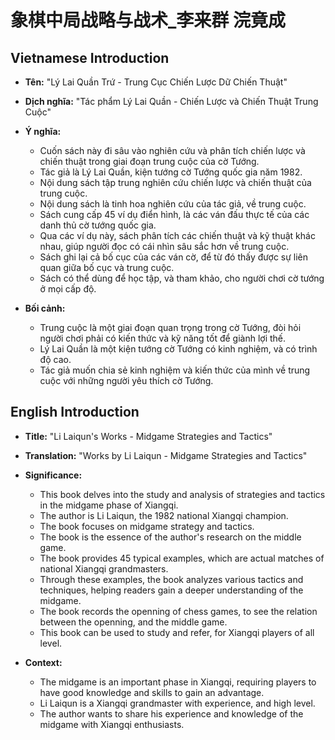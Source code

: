 # 象棋中局战略与战术_李来群 浣竟成

## Vietnamese Introduction

* **Tên:** "Lý Lai Quần Trứ - Trung Cục Chiến Lược Dữ Chiến Thuật"
* **Dịch nghĩa:** "Tác phẩm Lý Lai Quần - Chiến Lược và Chiến Thuật Trung Cuộc"
* **Ý nghĩa:**

    * Cuốn sách này đi sâu vào nghiên cứu và phân tích chiến lược và chiến thuật trong giai đoạn trung cuộc của cờ Tướng.
    * Tác giả là Lý Lai Quần, kiện tướng cờ Tướng quốc gia năm 1982.
    * Nội dung sách tập trung nghiên cứu chiến lược và chiến thuật của trung cuộc.
    * Nội dung sách là tinh hoa nghiên cứu của tác giả, về trung cuộc.
    * Sách cung cấp 45 ví dụ điển hình, là các ván đấu thực tế của các danh thủ cờ tướng quốc gia.
    * Qua các ví dụ này, sách phân tích các chiến thuật và kỹ thuật khác nhau, giúp người đọc có cái nhìn sâu sắc hơn về trung cuộc.
    * Sách ghi lại cả bố cục của các ván cờ, để từ đó thấy được sự liên quan giữa bố cục và trung cuộc.
    * Sách có thể dùng để học tập, và tham khảo, cho người chơi cờ tướng ở mọi cấp độ.
* **Bối cảnh:**

    * Trung cuộc là một giai đoạn quan trọng trong cờ Tướng, đòi hỏi người chơi phải có kiến thức và kỹ năng tốt để giành lợi thế.
    * Lý Lai Quần là một kiện tướng cờ Tướng có kinh nghiệm, và có trình độ cao.
    * Tác giả muốn chia sẻ kinh nghiệm và kiến thức của mình về trung cuộc với những người yêu thích cờ Tướng.

## English Introduction

* **Title:** "Li Laiqun's Works - Midgame Strategies and Tactics"
* **Translation:** "Works by Li Laiqun - Midgame Strategies and Tactics"
* **Significance:**

    * This book delves into the study and analysis of strategies and tactics in the midgame phase of Xiangqi.
    * The author is Li Laiqun, the 1982 national Xiangqi champion.
    * The book focuses on midgame strategy and tactics.
    * The book is the essence of the author's research on the middle game.
    * The book provides 45 typical examples, which are actual matches of national Xiangqi grandmasters.
    * Through these examples, the book analyzes various tactics and techniques, helping readers gain a deeper understanding of the midgame.
    * The book records the openning of chess games, to see the relation between the openning, and the middle game.
    * This book can be used to study and refer, for Xiangqi players of all level.
* **Context:**

    * The midgame is an important phase in Xiangqi, requiring players to have good knowledge and skills to gain an advantage.
    * Li Laiqun is a Xiangqi grandmaster with experience, and high level.
    * The author wants to share his experience and knowledge of the midgame with Xiangqi enthusiasts.